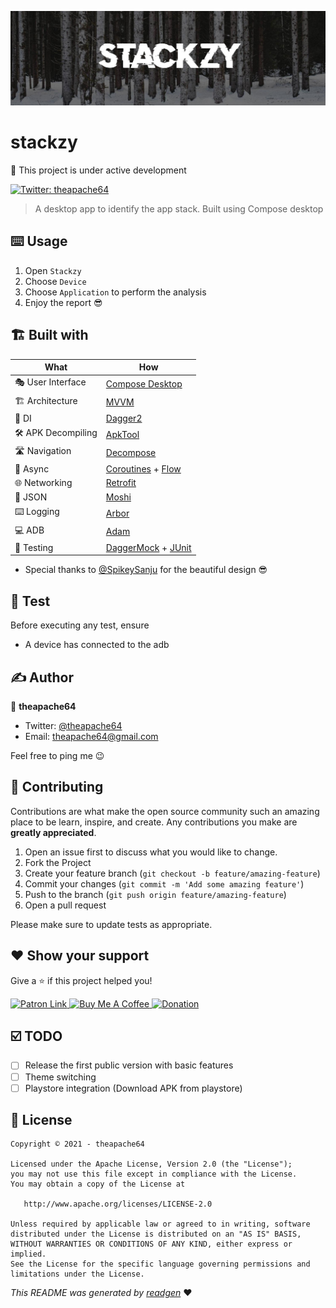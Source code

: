 ![](cover.jpeg)

# stackzy

👷 This project is under active development

[comment]: <> (![latestVersion]&#40;https://img.shields.io/github/v/release/theapache64/stackzy&#41;)
<a href="https://twitter.com/theapache64" target="_blank">
<img alt="Twitter: theapache64" src="https://img.shields.io/twitter/follow/theapache64.svg?style=social" />
</a>

> A desktop app to identify the app stack. Built using Compose desktop

[comment]: <> (### ✨ Demo)

[comment]: <> (![]&#40;demo.gif&#41;)

## ⌨️ Usage

1. Open `Stackzy`
1. Choose `Device`
1. Choose `Application` to perform the analysis
1. Enjoy the report 😎

## 🏗️️ Built with

| What           	| How                    	|
|----------------	|------------------------------	|
| 🎭 User Interface 	| [Compose Desktop](https://github.com/jetbrains/compose-jb)             	|
| 🏗 Architecture   	| [MVVM](https://en.wikipedia.org/wiki/Model%E2%80%93view%E2%80%93viewmodel)                         	|
| 💉 DI             	| [Dagger2](https://github.com/google/dagger)                      	|
| 🛠️ APK Decompiling             	| [ApkTool](https://github.com/iBotPeaches/Apktool)                      	|
| 🛣️ Navigation     	| [Decompose](https://github.com/arkivanov/Decompose)                    	|
| 🌊 Async          	| [Coroutines](https://kotlinlang.org/docs/coroutines-overview.html) + [Flow](https://kotlin.github.io/kotlinx.coroutines/kotlinx-coroutines-core/kotlinx.coroutines.flow/-flow/)            	|
| 🌐 Networking     	| [Retrofit](https://github.com/square/retrofit)                     	|
| 📄 JSON           	| [Moshi](https://github.com/square/moshi)                        	|
| ⌨️ Logging        	| [Arbor](https://github.com/ToxicBakery/Arbor)                         	|
| 💻 ADB        	| [Adam](https://malinskiy.github.io/adam/)                         	|
| 🧪 Testing        	| [DaggerMock](https://github.com/fabioCollini/DaggerMock) + [JUnit](https://github.com/junit-team/junit5) 	|

- Special thanks to [@SpikeySanju](https://github.com/Spikeysanju) for the beautiful design 😎

## 🥼 Test

Before executing any test, ensure

- A device has connected to the adb

## ✍️ Author

👤 **theapache64**

* Twitter: <a href="https://twitter.com/theapache64" target="_blank">@theapache64</a>
* Email: theapache64@gmail.com

Feel free to ping me 😉

## 🤝 Contributing

Contributions are what make the open source community such an amazing place to be learn, inspire, and create. Any
contributions you make are **greatly appreciated**.

1. Open an issue first to discuss what you would like to change.
1. Fork the Project
1. Create your feature branch (`git checkout -b feature/amazing-feature`)
1. Commit your changes (`git commit -m 'Add some amazing feature'`)
1. Push to the branch (`git push origin feature/amazing-feature`)
1. Open a pull request

Please make sure to update tests as appropriate.

## ❤ Show your support

Give a ⭐️ if this project helped you!

<a href="https://www.patreon.com/theapache64">
  <img alt="Patron Link" src="https://c5.patreon.com/external/logo/become_a_patron_button@2x.png" width="160"/>
</a>

<a href="https://www.buymeacoffee.com/theapache64" target="_blank">
    <img src="https://cdn.buymeacoffee.com/buttons/v2/default-yellow.png" alt="Buy Me A Coffee" width="160">
</a>

<a href="https://www.paypal.me/theapache64" target="_blank">
    <img src="https://www.paypalobjects.com/en_US/i/btn/btn_donateCC_LG.gif" alt="Donation" width="160">
</a>

## ☑️ TODO

- [ ] Release the first public version with basic features
- [ ] Theme switching
- [ ] Playstore integration (Download APK from playstore)

## 📝 License

```
Copyright © 2021 - theapache64

Licensed under the Apache License, Version 2.0 (the "License");
you may not use this file except in compliance with the License.
You may obtain a copy of the License at

   http://www.apache.org/licenses/LICENSE-2.0

Unless required by applicable law or agreed to in writing, software
distributed under the License is distributed on an "AS IS" BASIS,
WITHOUT WARRANTIES OR CONDITIONS OF ANY KIND, either express or implied.
See the License for the specific language governing permissions and
limitations under the License.
```

_This README was generated by [readgen](https://github.com/theapache64/readgen)_ ❤